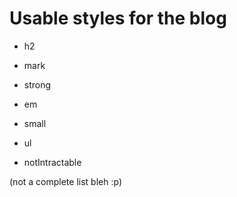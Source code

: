 # Usable styles for the blog

- h2
- mark
- strong
- em
- small
- ul

- notIntractable

(not a complete list bleh :p)